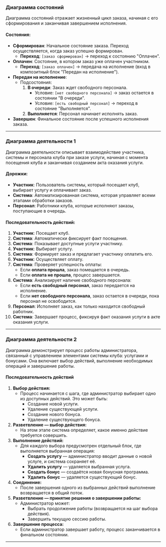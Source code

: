 ### Диаграмма состояний

Диаграмма состояний отражает жизненный цикл заказа, начиная с его сформирования и заканчивая завершением исполнения.

#### Состояния:

- **Сформирован**: Начальное состояние заказа. Переход осуществляется, когда заказ успешно формирован.
    - **Переход**: `[заказ сформирован]` → переход к состоянию "Оплачен".
- **Оплачен**: Состояние, в котором заказ уже оплачен участником.
    - **Переход**: `[заказ оплачен]` → передача на исполнение (вход в композитный блок "Передан на исполнение").
- **Передан на исполнение**:
    - Подсостояния:
        1. **В очереди**: Заказ ждет свободного персонала.
            - Условие: `[нет свободного персонала]` → заказ остается в состоянии "В очереди".
            - Условие: `[есть свободный персонал]` → переход в состояние "Выполняется".
        2. **Выполняется**: Персонал начинает исполнять заказ.
- **Завершен**: Финальное состояние после успешного исполнения заказа.

---

### Диаграмма деятельности 1

Диаграмма деятельности описывает взаимодействие участника, системы и персонала клуба при заказе услуги, начиная с момента посещения клуба и заканчивая созданием акта оказания услуги.

#### Дорожки:

- **Участник**: Пользователь системы, который посещает клуб, выбирает услугу и оплачивает заказ.
- **Система**: Автоматизированная система, которая управляет всеми этапами обработки заказов.
- **Персонал**: Работники клуба, которые исполняют заказы, поступающие в очередь.

#### Последовательность действий:

1. **Участник**: Посещает клуб.
1. **Система**:  Автоматически фиксирует факт посещения.
1. **Система**: Показывает доступные услуги участнику.
1. **Участник**: Выбирает услугу.
1. **Система**: Формирует заказ и предлагает участнику оплатить его.
1. **Участник**: Осуществляет оплату.
1. **Система**: Проверяет успешность оплаты:
    - Если **оплата прошла**, заказ помещается в очередь.
    - Если **оплата не прошла**, процесс завершается.
1. **Система**: Анализирует наличие свободного персонала:
    - Если **есть свободный персонал**, заказ передается на исполнение.
    - Если **нет свободного персонала**, заказ остается в очереди, пока персонал не освободится.
1. **Персонал**: Исполняет заказ, как только находится свободный работник.
1. **Система**: Завершает процесс, фиксируя факт оказания услуги в акте оказания услуги.

---

### Диаграмма деятельности 2

Диаграмма демонстрирует процесс работы администратора, связанный с управлением элементами системы клуба: услугами и бонусами. Она включает выбор действий, выполнение необходимых операций и завершение работы.

#### Последовательность действий

1. **Выбор действия:**
    - Процесс начинается с шага, где администратор выбирает одно из доступных действий. Это может быть:
        - Создание новой услуги.
        - Удаление существующей услуги.
        - Создание нового бонуса.
        - Удаление существующего бонуса.
2. **Разветвление — выбор действия:**
    - На этом этапе система определяет, какое именно действие требуется совершить.
3. **Выполнение действий:**
    - Для каждого выбора предусмотрен отдельный блок, где выполняется выбранная операция:
        - **Создать услугу** — администратор вводит данные о новой услуге, и система сохраняет её.
        - **Удалить услугу** — удаляется выбранная услуга.
        - **Создать бонус** — создаётся новая бонусная программа.
        - **Удалить бонус** — удаляется существующий бонус.
4. **Соединение:**
    - После завершения одного из выбранных действий выполнение возвращается в общий поток.
5. **Разветвление — принятие решения о завершении работы:**
    - Администратор может:
        - Выбрать продолжение работы (возвращается на шаг выбора действия).
        - Завершить текущую сессию работы.
6. **Завершение процесса:**
    - Если администратор завершает работу, процесс заканчивается в финальном состоянии.

  ---
